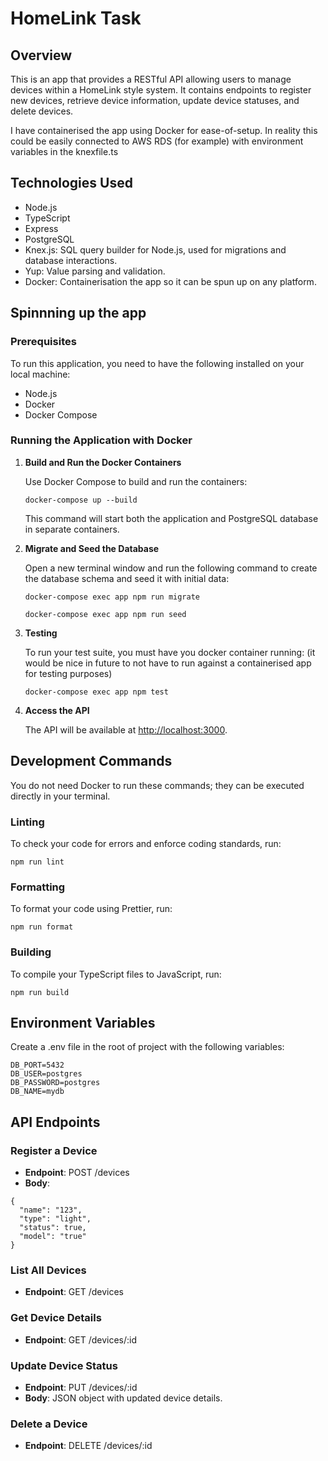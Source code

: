 # HomeLink Task

## Overview

This is an app that provides a RESTful API allowing users to manage devices within a HomeLink style system. It contains endpoints to register new devices, retrieve device information, update device statuses, and delete devices.

I have containerised the app using Docker for ease-of-setup. In reality this could be easily connected to AWS RDS (for example) with environment variables in the knexfile.ts

## Technologies Used

- Node.js
- TypeScript
- Express
- PostgreSQL
- Knex.js: SQL query builder for Node.js, used for migrations and database interactions.
- Yup: Value parsing and validation.
- Docker: Containerisation the app so it can be spun up on any platform.

## Spinnning up the app

### Prerequisites

To run this application, you need to have the following installed on your local machine:

- Node.js
- Docker
- Docker Compose

### Running the Application with Docker

1. **Build and Run the Docker Containers**

   Use Docker Compose to build and run the containers:

   `docker-compose up --build`

   This command will start both the application and PostgreSQL database in separate containers.

2. **Migrate and Seed the Database**

   Open a new terminal window and run the following command to create the database schema and seed it with initial data:

   `docker-compose exec app npm run migrate`

   `docker-compose exec app npm run seed`

3. **Testing**

   To run your test suite, you must have you docker container running:
   (it would be nice in future to not have to run against a containerised app for testing purposes)

   `docker-compose exec app npm test`

4. **Access the API**

   The API will be available at <http://localhost:3000>.

## Development Commands

You do not need Docker to run these commands; they can be executed directly in your terminal.

### Linting

To check your code for errors and enforce coding standards, run:

`npm run lint`

### Formatting

To format your code using Prettier, run:

`npm run format`

### Building

To compile your TypeScript files to JavaScript, run:

`npm run build`

## Environment Variables

Create a .env file in the root of project with the following variables:

```DB_HOST=db
DB_PORT=5432
DB_USER=postgres
DB_PASSWORD=postgres
DB_NAME=mydb
```

## API Endpoints

### Register a Device

- **Endpoint**: POST /devices
- **Body**:

```
{
  "name": "123",
  "type": "light",
  "status": true,
  "model": "true"
}
```

### List All Devices

- **Endpoint**: GET /devices

### Get Device Details

- **Endpoint**: GET /devices/:id

### Update Device Status

- **Endpoint**: PUT /devices/:id
- **Body**: JSON object with updated device details.

### Delete a Device

- **Endpoint**: DELETE /devices/:id
